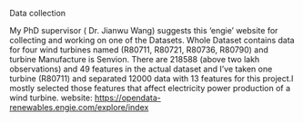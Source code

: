 
Data collection

My PhD supervisor ( Dr. Jianwu Wang) suggests this ‘engie’ website for collecting and working on one of the Datasets. Whole Dataset  contains data for four wind turbines named (R80711, R80721, R80736, R80790) and  turbine Manufacture is Senvion. There are 218588 (above two lakh observations)  and 49 features in the actual dataset and I’ve taken one turbine (R80711) and separated 12000 data with 13 features for this project.I mostly selected those features that affect electricity power production of a wind turbine.
website: https://opendata-renewables.engie.com/explore/index 


